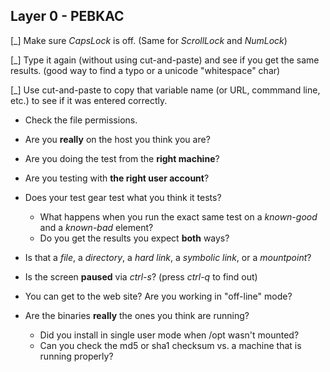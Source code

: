 ## Layer 0 - PEBKAC

[\_] Make sure _CapsLock_ is off. (Same for _ScrollLock_ and _NumLock_)

[\_] Type it again (without using cut-and-paste) and see if you get the same results. (good way to find a typo or a unicode "whitespace" char)

[\_] Use cut-and-paste to copy that variable name (or URL, commmand line, etc.) to see if it was entered correctly.

- Check the file permissions.

- Are you **really** on the host you think you are?

- Are you doing the test from the **right machine**?

- Are you testing with **the right user account**?

- Does your test gear test what you think it tests?
  - What happens when you run the exact same test on a _known-good_ and a _known-bad_ element?
  - Do you get the results you expect **both** ways?

- Is that a _file_, a _directory_, a _hard link_, a _symbolic link_, or a _mountpoint_?

- Is the screen **paused** via _ctrl-s_? (press _ctrl-q_ to find out)

- You can get to the web site? Are you working in "off-line" mode?

- Are the binaries **really** the ones you think are running?
  - Did you install in single user mode when /opt wasn't mounted?
  - Can you check the md5 or sha1 checksum vs. a machine that is running properly?
